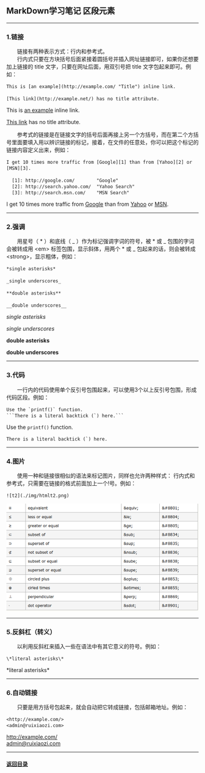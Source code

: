 ## MarkDown学习笔记 区段元素
---
### 1.链接

&emsp;&emsp;链接有两种表示方式：行内和参考式。  
&emsp;&emsp;行内式只要在方块括号后面紧接着圆括号并插入网址链接即可，如果你还想要加上链接的 title 文字，只要在网址后面，用双引号把 title 文字包起来即可。例如：
```
This is [an example](http://example.com/ "Title") inline link.

[This link](http://example.net/) has no title attribute.
```
This is [an example](http://example.com/ "Title") inline link.

[This link](http://example.net/) has no title attribute.

&emsp;&emsp;参考式的链接是在链接文字的括号后面再接上另一个方括号，而在第二个方括号里面要填入用以辨识链接的标记，接着，在文件的任意处，你可以把这个标记的链接内容定义出来，例如：
```
I get 10 times more traffic from [Google][1] than from [Yahoo][2] or [MSN][3].

  [1]: http://google.com/        "Google"
  [2]: http://search.yahoo.com/  "Yahoo Search"
  [3]: http://search.msn.com/    "MSN Search"
```
I get 10 times more traffic from [Google][1] than from [Yahoo][2] or [MSN][3].

  [1]: http://google.com/        "Google"
  [2]: http://search.yahoo.com/  "Yahoo Search"
  [3]: http://search.msn.com/    "MSN Search"

---
### 2.强调

&emsp;&emsp;用星号（ * ）和底线（ _ ）作为标记强调字词的符号，被 * 或 _ 包围的字词会被转成用 &lt;em> 标签包围，显示斜体，用两个 * 或 _ 包起来的话，则会被转成 &lt;strong>，显示粗体，例如：
```
*single asterisks*

_single underscores_

**double asterisks**

__double underscores__
```
*single asterisks*

_single underscores_

**double asterisks**

__double underscores__

---
### 3.代码

&emsp;&emsp;一行内的代码使用单个反引号包围起来，可以使用3个以上反引号包围，形成代码区段。例如：
```
Use the `printf()` function.
```There is a literal backtick (`) here.```
```
Use the `printf()` function.
```
There is a literal backtick (`) here.  
```

---
### 4.图片

&emsp;&emsp;使用一种和链接很相似的语法来标记图片，同样也允许两种样式： 行内式和参考式，只需要在链接的格式前面加上一个!号。例如：
```
![t2](./img/htmlt2.png)
```
![t2](./img/htmlt2.png)

---
### 5.反斜杠（转义）

&emsp;&emsp;以利用反斜杠来插入一些在语法中有其它意义的符号。例如：
```
\*literal asterisks\*
```
\*literal asterisks\*

---
### 6.自动链接

&emsp;&emsp;只要是用方括号包起来，就会自动把它转成链接，包括邮箱地址。例如：
```
<http://example.com/>
<admin@ruixiaozi.com>
```
<http://example.com/>  
<admin@ruixiaozi.com>

---
#### [返回目录](./)
